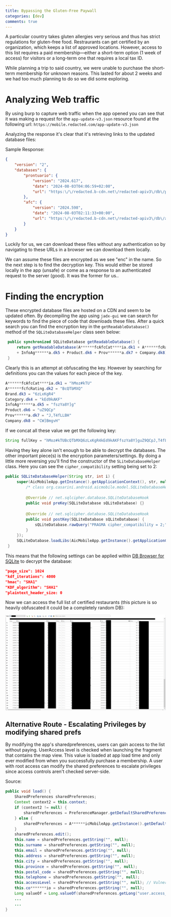 ```yaml
---
title: Bypassing the Gluten-Free Paywall
categories: [dev]
comments: true
---
```


A particular country takes gluten allergies very serious and thus has strict regulations for gluten-free food. Restraurants can get certified by an organization, which keeps a list of approved locations. However, access to this list requires a paid membership—either a short-term option (1 week of access) for visitors or a long-term one that requires a local tax ID. 

While planning a trip to said country, we were unable to purchase the short-term membership for unknown reasons. This lasted for about 2 weeks and we had too much planning to do so we did some exploring.   

# Analyzing Web traffic
By using burp to capture web traffic when the app opened you can see that it was making a request for the `app-update-v3.json` resource found at the following url:
`https://mobile.redacted.com/app-update-v3.json`

Analyzing the response it's clear that it's retrieving links to the updated database files:

Sample Response:
```json
{
    "version": "2",
    "databases": {
        "prontuario": {
            "version": "2024.617",
            "date": "2024-08-03T04:06:59+02:00",
            "url": "https:\/\/redacted.b-cdn.net\/redacted-apiv3\/db\/pr******io.2024.617_enc.db"
        },
        "afc": {
            "version": "2024.598",
            "date": "2024-08-03T02:11:33+00:00",
            "url": "https:\/\/redacted.b-cdn.net\/redacted-apiv3\/db\/a******fc.2024.598_enc.db"
        }
    }
}
```
Luckily for us, we can download these files without any authentication so by navigating to these URLs in a browser we can download them locally. 

We can assume these files are encrypted as we see "enc" in the name. So the next step is to find the decryption key. This would either be stored locally in the app (unsafe) or come as a response to an authenticated request to the server (good). It was the former for us..


# Finding the encryption
These encrypted database files are hosted on a CDN and seem to be updated often. By decompiling the app using `jadx-gui` we can search for keywords to find the piece of code that downloads these files. After a quick search you can find the encryption key in the `getReadableDatabase()` method of the `SQLiteDatabaseHelper` class seen below:

```java
 public synchronized SQLiteDatabase getReadableDatabase() {
     return getReadableDatabase(A******fcAfcCat****ia.dk1 + A******fcRating.dk2 + Brand.dk3 + Category.dk4 
     + InfoAg******a.dk5 + Product.dk6 + Prov******a.dk7 + Company.dk8);
 }
```

Clearly this is an attempt at obfuscating the key. However by searching for definitions you can the values for each piece of the key.


```java
A******fcAfcCat****ia.dk1 = "hMoz#kTU"
A******fcfcRating.dk2 = "BcQTbMXQ"
Brand.dk3 = "6zLxKgR4"
Category.dk4 = "kEd9kAKF"
InfoAg******a.dk5 = "fszYa8Y]g"
Product.dk6 = "uZ9QCp"
Prov******a.dk7 = "J,T4fLLBH"
Company.dk8 = "CW]BmgvH"
```

If we concat all these value we get the following key:

```java
String fullKey = "hMoz#kTUBcQTbMXQ6zLxKgR4kEd9kAKFfszYa8Y]guZ9QCpJ,T4fLLBHCW]BmgvH"
```

Having they key alone isn't enough to be able to decrypt the databases. The other important piece(s) is the encryption parameters/settings. By doing a little more reversing you'll find the constructor of the `SLiteDatabaseHelper` class. Here you can see the `cipher_compatibility` setting being set to 2:

```java
public SQLiteDatabaseHelper(String str, int i) {
     super(AicMobileApp.getInstance().getApplicationContext(), str, null, i, new SQLiteDatabaseHook() {
         /* class org.casarini.android.aicmobile.model.SQLiteDatabaseHelper.C09951 */

         @Override // net.sqlcipher.database.SQLiteDatabaseHook
         public void preKey(SQLiteDatabase sQLiteDatabase) {}

         @Override // net.sqlcipher.database.SQLiteDatabaseHook
         public void postKey(SQLiteDatabase sQLiteDatabase) {
             sQLiteDatabase.rawQuery("PRAGMA cipher_compatibility = 2;", (String[]) null).close();
         }
     });
     SQLiteDatabase.loadLibs(AicMobileApp.getInstance().getApplicationContext());
 }

```

This means that the following settings can be applied within [DB Browser for SQLite](https://sqlitebrowser.org/) to decrypt the database:

```json
"page_size": 1024
"kdf_iterations": 4000
"hmac": "SHA1"
"KDF_algorithm": "SHA1"
"plaintext_header_size: 0
```

Now we can access the full list of certified restaurants (this picture is so heavily obfuscated it could be a completely random DB):

![Image](/assets/img/gluten_free_db_decrypt.png)


## Alternative Route - Escalating Privileges by modifying shared prefs

By modifying the app's sharedpreferences, users can gain access to the list without paying. UserAccess level is checked when launching the fragment that contains the map view. This value is loaded at app load time and only ever modified from when you successfully purchase a membership. A user with root access can modify the shared preferences to escalate privileges since access controls aren't checked server-side.

Source:
```java
public void load() {
    SharedPreferences sharedPreferences;
    Context context2 = this.context;
    if (context2 != null) {
        sharedPreferences = PreferenceManager.getDefaultSharedPreferences(context2);
    } else {
        sharedPreferences = A******icMobileApp.getInstance().getDefaultSharedPreferences();
    }
    sharedPreferences.edit();
    this.name = sharedPreferences.getString("", null);
    this.surname = sharedPreferences.getString("", null);
    this.email = sharedPreferences.getString("", null);
    this.address = sharedPreferences.getString("", null);
    this.city = sharedPreferences.getString("", null);
    this.province = sharedPreferences.getString("", null);
    this.postal_code = sharedPreferences.getString("", null);
    this.telephone = sharedPreferences.getString("", null);
    this.accessLevel = sharedPreferences.getString("", null); // Vulnerable!!
    this.co*******io = sharedPreferences.getString("", null);
    Long valueOf = Long.valueOf(sharedPreferences.getLong("user.access_level_expiry", ;));
    ...
    ...
}
```
